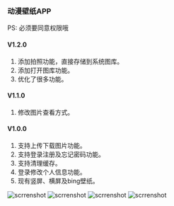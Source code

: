### 动漫壁纸APP
PS: 必须要同意权限哦

#### V1.2.0
1. 添加拍照功能，直接存储到系统图库。
2. 添加打开图库功能。
3. 优化了很多功能。

#### V1.1.0
1. 修改图片查看方式。

#### V1.0.0
1. 支持上传下载图片功能。
2. 支持登录注册及忘记密码功能。
3. 支持清理缓存。
4. 登录修改个人信息功能。
5. 现有竖屏、横屏及bing壁纸。

![scrrenshot](screenshot/Screenshot_20190420_134438_cn.animekid.animeswallpaper.jpg)
![scrrenshot](screenshot/Screenshot_20190420_134445_cn.animekid.animeswallpaper.jpg)
![scrrenshot](screenshot/Screenshot_20190420_134455_cn.animekid.animeswallpaper.jpg)
![scrrenshot](screenshot/Screenshot_20190420_134500_cn.animekid.animeswallpaper.jpg)